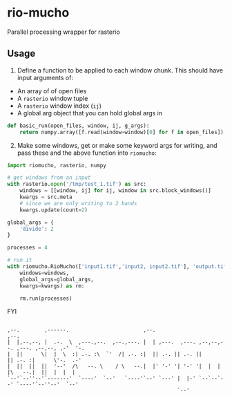 # rio-mucho
Parallel processing wrapper for rasterio

## Usage

1. Define a function to be applied to each window chunk. This should have input arguments of:
 - An array of of open files
 - A `rasterio` window tuple
 - A `rasterio` window index (`ij`)
 - A global arg object that you can hold global args in
```python
def basic_run(open_files, window, ij, g_args):
    return numpy.array([f.read(window=window)[0] for f in open_files]) / g_args['divide']
```

2. Make some windows, get or make some keyword args for writing, and pass these and the above function into `riomucho`:
```python
import riomucho, rasterio, numpy

# get windows from an input
with rasterio.open('/tmp/test_1.tif') as src:
    windows = [[window, ij] for ij, window in src.block_windows()]
    kwargs = src.meta
    # since we are only writing to 2 bands
    kwargs.update(count=2)

global_args = {
    'divide': 2
}

processes = 4

# run it
with riomucho.RioMucho(['input1.tif','input2, input2.tif'], 'output.tif', basic_run,
    windows=windows,
    global_args=global_args, 
    kwargs=kwargs) as rm:

    rm.run(processes)

```
FYI
```
                                                                                                
,--.        ,------.                        ,--.                                         ,--.   
|  |,--,--, |  .-.  \  ,---.,--.  ,--.,---. |  | ,---.  ,---. ,--,--,--. ,---. ,--,--, ,-'  '-. 
|  ||      \|  |  \  :| .-. :\  `'  /| .-. :|  || .-. || .-. ||        || .-. :|      \'-.  .-' 
|  ||  ||  ||  '--'  /\   --. \    / \   --.|  |' '-' '| '-' '|  |  |  |\   --.|  ||  |  |  |   
`--'`--''--'`-------'  `----'  `--'   `----'`--' `---' |  |-' `--`--`--' `----'`--''--'  `--'   
                                                       `--'                                     
```
